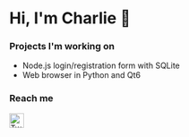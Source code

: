 # Hi, I'm Charlie 👋

### Projects I'm working on 

* Node.js login/registration form with SQLite
* Web browser in Python and Qt6

### Reach me
<a href="https://twitter.com/chascharIie"><img align="left" src="https://cdn-icons-png.flaticon.com/512/124/124021.png" width="26px" alt="Twitter" /></a>
